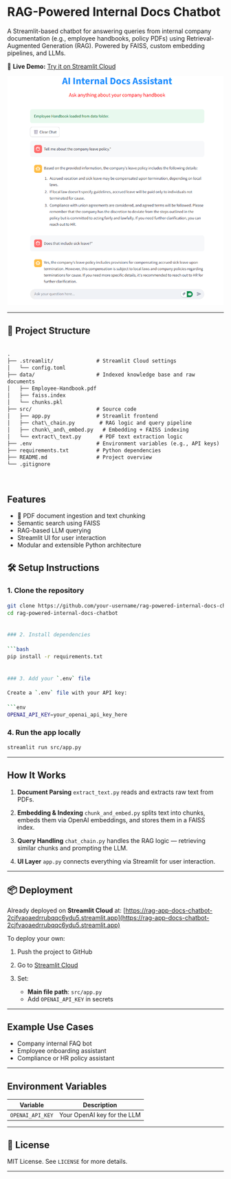 



# RAG-Powered Internal Docs Chatbot

A Streamlit-based chatbot for answering queries from internal company documentation (e.g., employee handbooks, policy PDFs) using Retrieval-Augmented Generation (RAG). Powered by FAISS, custom embedding pipelines, and LLMs.

🔗 **Live Demo:** [Try it on Streamlit Cloud](https://rag-app-docs-chatbot-2cjfvaoaedrrubqqc6ydu5.streamlit.app/)
<p align="center">
  <img src="https://raw.githubusercontent.com/Gaurav9693089415/rag-internal-docs-chatbot/main/RagAppScreenShot.png" width="700"/>
</p>

---

## 📁 Project Structure

```

.
├── .streamlit/              # Streamlit Cloud settings
│   └── config.toml
├── data/                    # Indexed knowledge base and raw documents
│   ├── Employee-Handbook.pdf
│   ├── faiss.index
│   └── chunks.pkl
├── src/                     # Source code
│   ├── app.py               # Streamlit frontend
│   ├── chat\_chain.py        # RAG logic and query pipeline
│   ├── chunk\_and\_embed.py   # Embedding + FAISS indexing
│   └── extract\_text.py      # PDF text extraction logic
├── .env                     # Environment variables (e.g., API keys)
├── requirements.txt         # Python dependencies
├── README.md                # Project overview
└── .gitignore



```

##  Features

- 📄 PDF document ingestion and text chunking
-  Semantic search using FAISS
-  RAG-based LLM querying
-  Streamlit UI for user interaction
-  Modular and extensible Python architecture



## 🛠️ Setup Instructions

### 1. Clone the repository
```bash
git clone https://github.com/your-username/rag-powered-internal-docs-chatbot.git
cd rag-powered-internal-docs-chatbot


### 2. Install dependencies

```bash
pip install -r requirements.txt


### 3. Add your `.env` file

Create a `.env` file with your API key:

```env
OPENAI_API_KEY=your_openai_api_key_here
```

### 4. Run the app locally

```bash
streamlit run src/app.py
```

---

##  How It Works

1. **Document Parsing**
   `extract_text.py` reads and extracts raw text from PDFs.

2. **Embedding & Indexing**
   `chunk_and_embed.py` splits text into chunks, embeds them via OpenAI embeddings, and stores them in a FAISS index.

3. **Query Handling**
   `chat_chain.py` handles the RAG logic — retrieving similar chunks and prompting the LLM.

4. **UI Layer**
   `app.py` connects everything via Streamlit for user interaction.

---

## 📦 Deployment

Already deployed on **Streamlit Cloud** at:
 [https://rag-app-docs-chatbot-2cjfvaoaedrrubqqc6ydu5.streamlit.app](https://rag-app-docs-chatbot-2cjfvaoaedrrubqqc6ydu5.streamlit.app)

To deploy your own:

1. Push the project to GitHub
2. Go to [Streamlit Cloud](https://streamlit.io/cloud)
3. Set:

   * **Main file path**: `src/app.py`
   * Add `OPENAI_API_KEY` in secrets

---

##  Example Use Cases

* Company internal FAQ bot
* Employee onboarding assistant
* Compliance or HR policy assistant

---

##  Environment Variables

| Variable         | Description                 |
| ---------------- | --------------------------- |
| `OPENAI_API_KEY` | Your OpenAI key for the LLM |

---

## 📄 License

MIT License. See `LICENSE` for more details.

---






